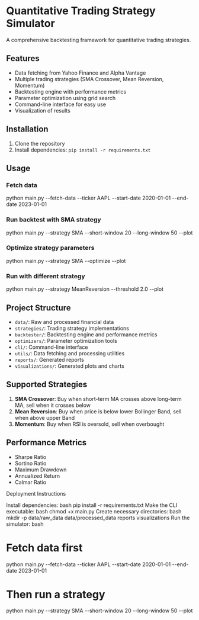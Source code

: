 # Quantitative Trading Strategy Simulator

A comprehensive backtesting framework for quantitative trading strategies.

## Features

- Data fetching from Yahoo Finance and Alpha Vantage
- Multiple trading strategies (SMA Crossover, Mean Reversion, Momentum)
- Backtesting engine with performance metrics
- Parameter optimization using grid search
- Command-line interface for easy use
- Visualization of results

## Installation

1. Clone the repository
2. Install dependencies: `pip install -r requirements.txt`

## Usage

### Fetch data
python main.py --fetch-data --ticker AAPL --start-date 2020-01-01 --end-date 2023-01-01

### Run backtest with SMA strategy
python main.py --strategy SMA --short-window 20 --long-window 50 --plot


### Optimize strategy parameters
python main.py --strategy SMA --optimize --plot


### Run with different strategy
python main.py --strategy MeanReversion --threshold 2.0 --plot


## Project Structure

- `data/`: Raw and processed financial data
- `strategies/`: Trading strategy implementations
- `backtester/`: Backtesting engine and performance metrics
- `optimizers/`: Parameter optimization tools
- `cli/`: Command-line interface
- `utils/`: Data fetching and processing utilities
- `reports/`: Generated reports
- `visualizations/`: Generated plots and charts

## Supported Strategies

1. **SMA Crossover**: Buy when short-term MA crosses above long-term MA, sell when it crosses below
2. **Mean Reversion**: Buy when price is below lower Bollinger Band, sell when above upper Band
3. **Momentum**: Buy when RSI is oversold, sell when overbought

## Performance Metrics

- Sharpe Ratio
- Sortino Ratio
- Maximum Drawdown
- Annualized Return
- Calmar Ratio


Deployment Instructions

Install dependencies:
bash
pip install -r requirements.txt
Make the CLI executable:
bash
chmod +x main.py
Create necessary directories:
bash
mkdir -p data/raw_data data/processed_data reports visualizations
Run the simulator:
bash
# Fetch data first
python main.py --fetch-data --ticker AAPL --start-date 2020-01-01 --end-date 2023-01-01

# Then run a strategy
python main.py --strategy SMA --short-window 20 --long-window 50 --plot


  
